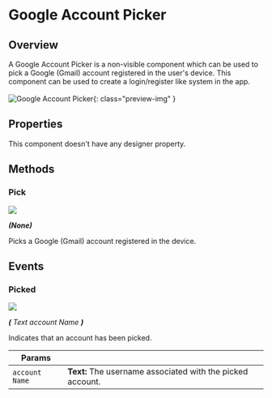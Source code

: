 # Google Account Picker

## Overview
A Google Account Picker is a non-visible component which can be used to pick a Google (Gmail) account registered in the user's device. This component can be used to create a login/register like system in the app.
<br><br>
![Google Account Picker](/assets/images/components/google/google-account-picker/preview.gif){: class="preview-img" }


## Properties
This component doesn't have any designer property.



## Methods


### Pick

![](/assets/images/components/google/google-account-picker/m_pick.png)

_**\(**None**\)**_

Picks a Google (Gmail) account registered in the device.


## Events

### Picked

![](/assets/images/components/google/google-account-picker/e_picked.png)

_**\(** Text account Name **\)**_

Indicates that an account has been picked.

Params               | []()
-------------------- | ---------- 
`account Name`           | **Text:**  The username associated with the picked account.

